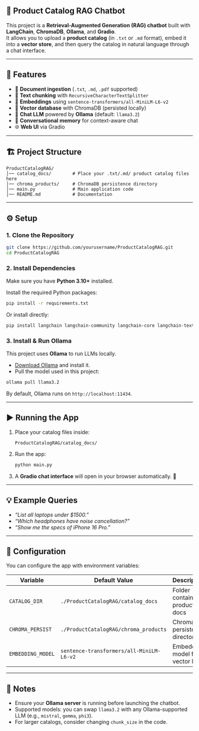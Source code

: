 ## 🛒 Product Catalog RAG Chatbot

This project is a **Retrieval-Augmented Generation (RAG) chatbot** built with **LangChain**, **ChromaDB**, **Ollama**, and **Gradio**.  
It allows you to upload a **product catalog** (in `.txt` or `.md` format), embed it into a **vector store**, and then query the catalog in natural language through a chat interface.

---

## 🚀 Features
- 📂 **Document ingestion** (`.txt`, `.md`, `.pdf` supported)  
- 🧩 **Text chunking** with `RecursiveCharacterTextSplitter`  
- 🧠 **Embeddings** using `sentence-transformers/all-MiniLM-L6-v2`  
- 💾 **Vector database** with ChromaDB (persisted locally)  
- 🤖 **Chat LLM** powered by **Ollama** (default: `llama3.2`)  
- 💬 **Conversational memory** for context-aware chat  
- 🌐 **Web UI** via Gradio  

---

## 🏗️ Project Structure

```
ProductCatalogRAG/
│── catalog_docs/        # Place your .txt/.md/ product catalog files here
│── chroma_products/     # ChromaDB persistence directory
│── main.py              # Main application code
│── README.md            # Documentation
```

---

## ⚙️ Setup

### 1. Clone the Repository
```bash
git clone https://github.com/yourusername/ProductCatalogRAG.git
cd ProductCatalogRAG
```

### 2. Install Dependencies
Make sure you have **Python 3.10+** installed.

Install the required Python packages:
```bash
pip install -r requirements.txt
```

Or install directly:
```bash
pip install langchain langchain-community langchain-core langchain-text-splitters     chromadb transformers sentence-transformers gradio unstructured pypdf
```

### 3. Install & Run Ollama
This project uses **Ollama** to run LLMs locally.  

- [Download Ollama](https://ollama.ai/) and install it.  
- Pull the model used in this project:

```bash
ollama pull llama3.2
```

By default, Ollama runs on `http://localhost:11434`.

---

## ▶️ Running the App

1. Place your catalog files inside:
   ```
   ProductCatalogRAG/catalog_docs/
   ```

2. Run the app:
   ```bash
   python main.py
   ```

3. A **Gradio chat interface** will open in your browser automatically. 🎉

---

## 💡 Example Queries
- *“List all laptops under $1500.”*  
- *“Which headphones have noise cancellation?”*  
- *“Show me the specs of iPhone 16 Pro.”*  

---

## 🔧 Configuration

You can configure the app with environment variables:

| Variable         | Default Value                           | Description                           |
|------------------|-----------------------------------------|---------------------------------------|
| `CATALOG_DIR`    | `./ProductCatalogRAG/catalog_docs`      | Folder containing product docs        |
| `CHROMA_PERSIST` | `./ProductCatalogRAG/chroma_products`   | ChromaDB persistence directory        |
| `EMBEDDING_MODEL`| `sentence-transformers/all-MiniLM-L6-v2`| Embedding model for vector DB         |

---

## 📌 Notes
- Ensure your **Ollama server** is running before launching the chatbot.  
- Supported models: you can swap `llama3.2` with any Ollama-supported LLM (e.g., `mistral`, `gemma`, `phi3`).  
- For larger catalogs, consider changing `chunk_size` in the code.  


